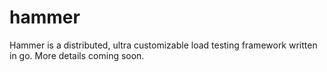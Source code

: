 # hammer

Hammer is a distributed, ultra customizable load testing framework written in go. More details coming soon.
